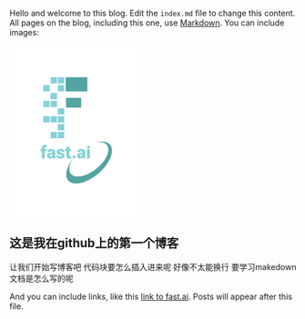 Hello and welcome to this blog. Edit the `index.md` file to change this content. All pages on the blog, including this one, use [Markdown](https://guides.github.com/features/mastering-markdown/). You can include images:

![Image of fast.ai logo](images/logo.png)

## 这是我在github上的第一个博客
让我们开始写博客吧
代码块要怎么插入进来呢
好像不太能换行
要学习makedown文档是怎么写的呢

And you can include links, like this [link to fast.ai](https://www.fast.ai). Posts will appear after this file. 
